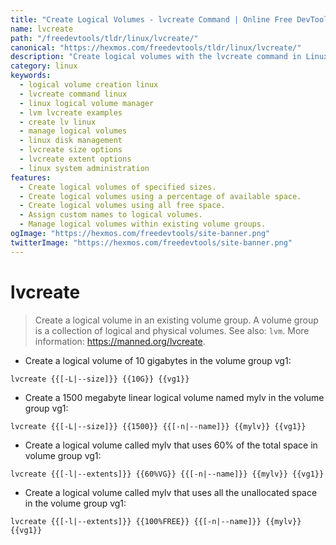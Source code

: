 ```yaml
---
title: "Create Logical Volumes - lvcreate Command | Online Free DevTools by Hexmos"
name: lvcreate
path: "/freedevtools/tldr/linux/lvcreate/"
canonical: "https://hexmos.com/freedevtools/tldr/linux/lvcreate/"
description: "Create logical volumes with the lvcreate command in Linux. Manage disk space and partitions efficiently. Free online tool, no registration required."
category: linux
keywords:
  - logical volume creation linux
  - lvcreate command linux
  - linux logical volume manager
  - lvm lvcreate examples
  - create lv linux
  - manage logical volumes
  - linux disk management
  - lvcreate size options
  - lvcreate extent options
  - linux system administration
features:
  - Create logical volumes of specified sizes.
  - Create logical volumes using a percentage of available space.
  - Create logical volumes using all free space.
  - Assign custom names to logical volumes.
  - Manage logical volumes within existing volume groups.
ogImage: "https://hexmos.com/freedevtools/site-banner.png"
twitterImage: "https://hexmos.com/freedevtools/site-banner.png"
---
```


# lvcreate

> Create a logical volume in an existing volume group. A volume group is a collection of logical and physical volumes.
> See also: `lvm`.
> More information: <https://manned.org/lvcreate>.

- Create a logical volume of 10 gigabytes in the volume group vg1:

`lvcreate {{[-L|--size]}} {{10G}} {{vg1}}`

- Create a 1500 megabyte linear logical volume named mylv in the volume group vg1:

`lvcreate {{[-L|--size]}} {{1500}} {{[-n|--name]}} {{mylv}} {{vg1}}`

- Create a logical volume called mylv that uses 60% of the total space in volume group vg1:

`lvcreate {{[-l|--extents]}} {{60%VG}} {{[-n|--name]}} {{mylv}} {{vg1}}`

- Create a logical volume called mylv that uses all the unallocated space in the volume group vg1:

`lvcreate {{[-l|--extents]}} {{100%FREE}} {{[-n|--name]}} {{mylv}} {{vg1}}`
